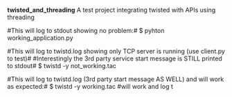 **twisted_and_threading**
A test project integrating twisted with APIs using threading

#This will log to stdout showing no problem:#
$ pyhton working_application.py


#This will log to twistd.log showing only TCP server is running (use client.py to test)#
#Interestingly the 3rd party service start message is STILL printed to stdout#
$ twistd -y not_working.tac


#This will log to twistd.log (3rd party start message AS WELL) and will work as expected:#
$ twistd -y working.tac  #will work and log t